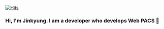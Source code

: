 [![Hits](https://hits.seeyoufarm.com/api/count/incr/badge.svg?url=https%3A%2F%2Fgithub.com%2Fchoijinkyung&count_bg=%2379C83D&title_bg=%23555555&icon=iconify.svg&icon_color=%23E7E7E7&title=hits&edge_flat=false)](https://hits.seeyoufarm.com)

### Hi, I'm Jinkyung. I am a developer who develops Web PACS 👋

<!--
**choijinkyung/choijinkyung** is a ✨ _special_ ✨ repository because its `README.md` (this file) appears on your GitHub profile.

Here are some ideas to get you started:

- 🔭 I’m currently working on ...
- 🌱 I’m currently learning Cornerstone Libary & Radical Imaging
- 📫 How to reach me: twin7014@naver.com 
-->
